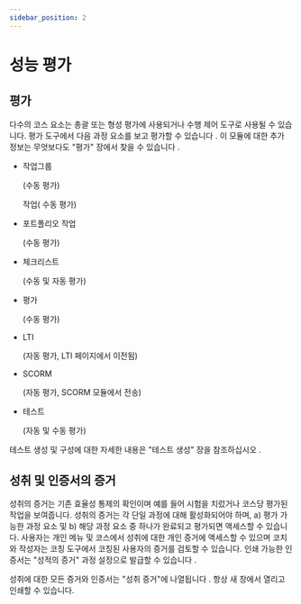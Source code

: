 ```yaml
---
sidebar_position: 2
---
```


# 성능 평가

## 평가

다수의 코스 요소는 총괄 또는 형성 평가에 사용되거나 수행 제어 도구로 사용될 수 있습니다. 평가 도구에서 다음 과정 요소를 보고 평가할 수 있습니다 . 이 모듈에 대한 추가 정보는 무엇보다도 "평가" 장에서 찾을 수 있습니다 .

- 작업그룹
    
    (수동 평가)
    
    작업( 수동 평가)
    
- 포트폴리오 작업
    
    (수동 평가)
    
- 체크리스트
    
    (수동 및 자동 평가)
    
- 평가
    
    (수동 평가)
    
- LTI
    
    (자동 평가, LTI 페이지에서 이전됨)
    
- SCORM
    
    (자동 평가, SCORM 모듈에서 전송)
    
- 테스트
    
    (자동 및 수동 평가)
    

테스트 생성 및 구성에 대한 자세한 내용은 "테스트 생성" 장을 참조하십시오 .

## 성취 및 인증서의 증거

성취의 증거는 기존 효율성 통제의 확인이며 예를 들어 시험을 치렀거나 코스당 평가된 작업을 보여줍니다. 성취의 증거는 각 단일 과정에 대해 활성화되어야 하며, a) 평가 가능한 과정 요소 및 b) 해당 과정 요소 중 하나가 완료되고 평가되면 액세스할 수 있습니다. 사용자는 개인 메뉴 및 코스에서 성취에 대한 개인 증거에 액세스할 수 있으며 코치와 작성자는 코칭 도구에서 코칭된 사용자의 증거를 검토할 수 있습니다. 인쇄 가능한 인증서는 "성적의 증거" 과정 설정으로 발급할 수 있습니다 .

성취에 대한 모든 증거와 인증서는 "성취 증거"에 나열됩니다 . 항상 새 창에서 열리고 인쇄할 수 있습니다.